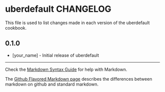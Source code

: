 uberdefault CHANGELOG
=====================

This file is used to list changes made in each version of the uberdefault cookbook.

0.1.0
-----
- [your_name] - Initial release of uberdefault

- - -
Check the [Markdown Syntax Guide](http://daringfireball.net/projects/markdown/syntax) for help with Markdown.

The [Github Flavored Markdown page](http://github.github.com/github-flavored-markdown/) describes the differences between markdown on github and standard markdown.
